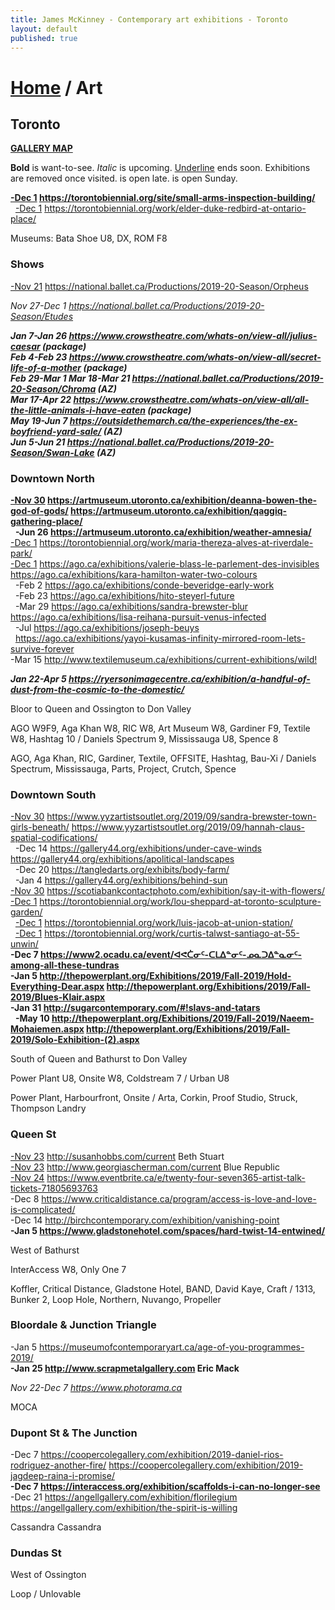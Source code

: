 ```yaml
---
title: James McKinney - Contemporary art exhibitions - Toronto
layout: default
published: true
---
```


# [Home](/) / Art

## Toronto

**[GALLERY MAP](https://www.google.com/maps/d/u/0/edit?mid=1sMiga7vQsqWdqEVQCqHsxjX2jeU)**

<span class="glyphicon glyphicon-info-sign" aria-hidden="true"></span> <strong>Bold</strong> is want-to-see. <em>Italic</em> is upcoming. <u>Underline</u> ends soon. Exhibitions are removed once visited. <span class="glyphicon glyphicon-time" aria-hidden="true"></span> is open late. <span class="glyphicon glyphicon-calendar" aria-hidden="true"></span> is open Sunday.

**<u>-Dec 1</u> <https://torontobiennial.org/site/small-arms-inspection-building/>**  
  <u>-Dec 1</u> <https://torontobiennial.org/work/elder-duke-redbird-at-ontario-place/>  

<span class="glyphicon glyphicon-calendar" aria-hidden="true"></span> <span class="glyphicon glyphicon-time" aria-hidden="true"></span> Museums: Bata Shoe U8, DX, ROM F8

### Shows

<u>-Nov 21</u> <https://national.ballet.ca/Productions/2019-20-Season/Orpheus>  

_Nov 27-Dec 1 <https://national.ballet.ca/Productions/2019-20-Season/Etudes>_  

_**Jan 7-Jan 26 <https://www.crowstheatre.com/whats-on/view-all/julius-caesar> (package)**_  
_**Feb 4-Feb 23 <https://www.crowstheatre.com/whats-on/view-all/secret-life-of-a-mother> (package)**_  
_**Feb 29-Mar 1 Mar 18-Mar 21 <https://national.ballet.ca/Productions/2019-20-Season/Chroma> (AZ)**_  
_**Mar 17-Apr 22 <https://www.crowstheatre.com/whats-on/view-all/all-the-little-animals-i-have-eaten> (package)**_  
_**May 19-Jun 7 <https://outsidethemarch.ca/the-experiences/the-ex-boyfriend-yard-sale/> (AZ)**_  
_**Jun 5-Jun 21 <https://national.ballet.ca/Productions/2019-20-Season/Swan-Lake> (AZ)**_  

### Downtown North

**<u>-Nov 30</u> <https://artmuseum.utoronto.ca/exhibition/deanna-bowen-the-god-of-gods/> <https://artmuseum.utoronto.ca/exhibition/qaggiq-gathering-place/>**  
  **-Jun 26 <https://artmuseum.utoronto.ca/exhibition/weather-amnesia/>**  
<u>-Dec 1</u> <https://torontobiennial.org/work/maria-thereza-alves-at-riverdale-park/>  
<u>-Dec 1</u> <https://ago.ca/exhibitions/valerie-blass-le-parlement-des-invisibles> <https://ago.ca/exhibitions/kara-hamilton-water-two-colours>  
  -Feb 2 <https://ago.ca/exhibitions/conde-beveridge-early-work>  
  -Feb 23 <https://ago.ca/exhibitions/hito-steyerl-future>  
  -Mar 29 <https://ago.ca/exhibitions/sandra-brewster-blur> <https://ago.ca/exhibitions/lisa-reihana-pursuit-venus-infected>  
  -Jul <https://ago.ca/exhibitions/joseph-beuys>  
  <https://ago.ca/exhibitions/yayoi-kusamas-infinity-mirrored-room-lets-survive-forever>  
-Mar 15 <http://www.textilemuseum.ca/exhibitions/current-exhibitions/wild!>  


_**Jan 22-Apr 5 <https://ryersonimagecentre.ca/exhibition/a-handful-of-dust-from-the-cosmic-to-the-domestic/>**_  

<span class="glyphicon glyphicon-info-sign" aria-hidden="true"></span> Bloor to Queen and Ossington to Don Valley

<span class="glyphicon glyphicon-time" aria-hidden="true"></span> AGO W9F9, Aga Khan W8, RIC W8, Art Museum W8, Gardiner F9, Textile W8, Hashtag 10 / Daniels Spectrum 9, Mississauga U8, Spence 8

<span class="glyphicon glyphicon-calendar" aria-hidden="true"></span> AGO, Aga Khan, RIC, Gardiner, Textile, OFFSITE, Hashtag, Bau-Xi / Daniels Spectrum, Mississauga, Parts, Project, Crutch, Spence

### Downtown South

<u>-Nov 30</u> <https://www.yyzartistsoutlet.org/2019/09/sandra-brewster-town-girls-beneath/> <https://www.yyzartistsoutlet.org/2019/09/hannah-claus-spatial-codifications/>  
  -Dec 14 <https://gallery44.org/exhibitions/under-cave-winds> <https://gallery44.org/exhibitions/apolitical-landscapes>  
  -Dec 20 <https://tangledarts.org/exhibits/body-farm/>  
  -Jan 4 <https://gallery44.org/exhibitions/behind-sun>  
<u>-Nov 30</u> <https://scotiabankcontactphoto.com/exhibition/say-it-with-flowers/>  
<u>-Dec 1</u> <https://torontobiennial.org/work/lou-sheppard-at-toronto-sculpture-garden/>  
  <u>-Dec 1</u> <https://torontobiennial.org/work/luis-jacob-at-union-station/>  
  <u>-Dec 1</u> <https://torontobiennial.org/work/curtis-talwst-santiago-at-55-unwin/>  
**-Dec 7 <https://www2.ocadu.ca/event/ᐊᕙᑖᓂᑦ-ᑕᒪᐃᓐᓂᑦ-ᓄᓇᑐᐃᓐᓇᓂᑦ-among-all-these-tundras>**  
**-Jan 5 <http://thepowerplant.org/Exhibitions/2019/Fall-2019/Hold-Everything-Dear.aspx> <http://thepowerplant.org/Exhibitions/2019/Fall-2019/Blues-Klair.aspx>**  
**-Jan 31 <http://sugarcontemporary.com/#!slavs-and-tatars>**  
  **-May 10 <http://thepowerplant.org/Exhibitions/2019/Fall-2019/Naeem-Mohaiemen.aspx> <http://thepowerplant.org/Exhibitions/2019/Fall-2019/Solo-Exhibition-(2).aspx>**  

<span class="glyphicon glyphicon-info-sign" aria-hidden="true"></span> South of Queen and Bathurst to Don Valley

<span class="glyphicon glyphicon-time" aria-hidden="true"></span> Power Plant U8, Onsite W8, Coldstream 7 / Urban U8

<span class="glyphicon glyphicon-calendar" aria-hidden="true"></span> Power Plant, Harbourfront, Onsite / Arta, Corkin, Proof Studio, Struck, Thompson Landry

### Queen St

<u>-Nov 23</u> <http://susanhobbs.com/current> Beth Stuart  
<u>-Nov 23</u> <http://www.georgiascherman.com/current> Blue Republic  
<u>-Nov 24</u> <https://www.eventbrite.ca/e/twenty-four-seven365-artist-talk-tickets-71805693763>  
-Dec 8 <https://www.criticaldistance.ca/program/access-is-love-and-love-is-complicated/>  
-Dec 14 <http://birchcontemporary.com/exhibition/vanishing-point>  
**-Jan 5 <https://www.gladstonehotel.com/spaces/hard-twist-14-entwined/>**  

<span class="glyphicon glyphicon-info-sign" aria-hidden="true"></span> West of Bathurst

<span class="glyphicon glyphicon-time" aria-hidden="true"></span> InterAccess W8, Only One 7

<span class="glyphicon glyphicon-calendar" aria-hidden="true"></span> Koffler, Critical Distance, Gladstone Hotel, BAND, David Kaye, Craft / 1313, Bunker 2, Loop Hole, Northern, Nuvango, Propeller

### Bloordale & Junction Triangle

-Jan 5 <https://museumofcontemporaryart.ca/age-of-you-programmes-2019/>  
**-Jan 25 <http://www.scrapmetalgallery.com> Eric Mack**  

_Nov 22-Dec 7 <https://www.photorama.ca>_  

<span class="glyphicon glyphicon-calendar" aria-hidden="true"></span> MOCA

### Dupont St & The Junction

-Dec 7 <https://coopercolegallery.com/exhibition/2019-daniel-rios-rodriguez-another-fire/> <https://coopercolegallery.com/exhibition/2019-jagdeep-raina-i-promise/>  
**-Dec 7 <https://interaccess.org/exhibition/scaffolds-i-can-no-longer-see>**  
-Dec 21 <https://angellgallery.com/exhibition/florilegium> <https://angellgallery.com/exhibition/the-spirit-is-willing>  

<span class="glyphicon glyphicon-calendar" aria-hidden="true"></span> Cassandra Cassandra

### Dundas St

<span class="glyphicon glyphicon-info-sign" aria-hidden="true"></span> West of Ossington

<span class="glyphicon glyphicon-calendar" aria-hidden="true"></span> Loop / Unlovable
